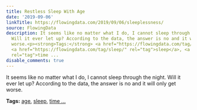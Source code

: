 ```yaml
---
title: Restless Sleep With Age
date: '2019-09-06'
linkTitle: https://flowingdata.com/2019/09/06/sleeplessness/
source: FlowingData
description: It seems like no matter what I do, I cannot sleep through the night.
  Will it ever let up? According to the data, the answer is no and it will only get
  worse.<p><strong>Tags:</strong> <a href="https://flowingdata.com/tag/age/" rel="tag">age</a>,
  <a href="https://flowingdata.com/tag/sleep/" rel="tag">sleep</a>, <a href="https://flowingdata.com/tag/time-use/"
  rel="tag">time ...
disable_comments: true
---
```

It seems like no matter what I do, I cannot sleep through the night. Will it ever let up? According to the data, the answer is no and it will only get worse.<p><strong>Tags:</strong> <a href="https://flowingdata.com/tag/age/" rel="tag">age</a>, <a href="https://flowingdata.com/tag/sleep/" rel="tag">sleep</a>, <a href="https://flowingdata.com/tag/time-use/" rel="tag">time ...